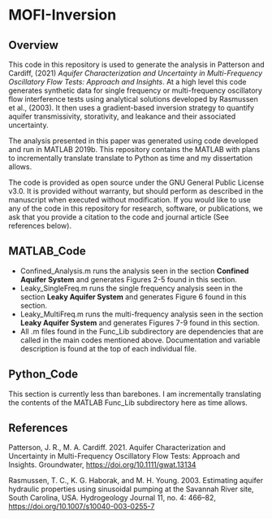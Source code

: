 # MOFI-Inversion

## Overview
This code in this repository is used to generate the analysis in Patterson and Cardiff, (2021) *Aquifer Characterization and Uncertainty in Multi-Frequency Oscillatory Flow Tests: Approach and Insights*. At a high level this code generates synthetic data for single frequency or multi-frequency oscillatory flow interference tests using analytical solutions developed by Rasmussen et al., (2003). It then uses a gradient-based inversion strategy to quantify aquifer transmissivity, storativity, and leakance and their associated uncertainty.

The analysis presented in this paper was generated using code developed and run in MATLAB 2019b. This repository contains the MATLAB with plans to incrementally translate translate to Python as time and my dissertation allows.

The code is provided as open source under the GNU General Public License v3.0. It is provided without warranty, but should perform as described in the manuscript when executed without modification. If you would like to use any of the code in this repository for research, software, or publications, we ask that you provide a citation to the code and journal article (See references below). 

## MATLAB_Code
* Confined_Analysis.m runs the analysis seen in the section **Confined Aquifer System** and generates Figures 2-5 found in this section.
* Leaky_SingleFreq.m runs the single frequency analysis seen in the section **Leaky Aquifer System** and generates Figure 6 found in this section.
* Leaky_MultiFreq.m runs the multi-frequency analysis seen in the section **Leaky Aquifer System** and generates Figures 7-9 found in this section.
* All .m files found in the Func_Lib subdirectory are dependencies that are called in the main codes mentioned above. Documentation and variable description is found at the top of each individual file.

## Python_Code
This section is currently less than barebones. I am incrementally translating the contents of the MATLAB Func_Lib subdirectory here as time allows.

## References
Patterson, J. R., M. A. Cardiff. 2021. Aquifer Characterization and Uncertainty in Multi-Frequency Oscillatory Flow Tests: Approach and Insights. Groundwater, https://doi.org/10.1111/gwat.13134

Rasmussen, T. C., K. G. Haborak, and M. H. Young. 2003. Estimating aquifer hydraulic properties using sinusoidal pumping at the Savannah River site, South Carolina, USA. Hydrogeology Journal 11, no. 4: 466–82, https://doi.org/10.1007/s10040-003-0255-7
